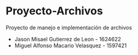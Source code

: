# Proyecto-Archivos
Proyecto de manejo e implementación de archivos

- Jason Misael Gutierrez de Leon - 1624622
- Miguel Alfonso Macario Velasquez - 1597421
